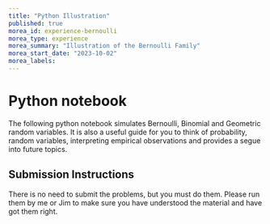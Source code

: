 ```yaml
---
title: "Python Illustration"
published: true
morea_id: experience-bernoulli
morea_type: experience
morea_summary: "Illustration of the Bernoulli Family"
morea_start_date: "2023-10-02"
morea_labels:
---
```


# Python notebook

The following python notebook simulates Bernoulli, Binomial and Geometric random variables. It is also a useful guide for you to think of probability, random variables, interpreting empirical observations and provides a segue into future
topics.

## Submission Instructions

There is no need to submit the problems, but you must do them. Please
run them by me or Jim to make sure you have understood the material and have
got them right. 

